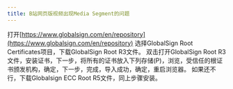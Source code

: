```yaml
---
title: B站网页版视频出现Media Segment的问题
---
```


打开[https://www.globalsign.com/en/repository](https://www.globalsign.com/en/repository)
选择GlobalSign Root Certificates项目，下载GlobalSign Root R3文件。
双击打开GlobalSign Root R3文件，安装证书，下一步，将所有的证书放入下列存储(P)，浏览，受信任的根证书颁发机构，确定，下一步，完成，导入成功，确定，重启浏览器。
如果还不行，下载Globalsign ECC Root R5文件，同上步骤安装。

